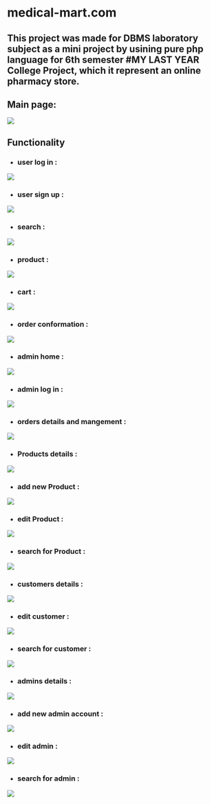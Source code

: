 # medical-mart.com
## This project was made for DBMS laboratory subject as a mini project by usining pure php language for 6th semester #MY LAST YEAR College Project, which it represent an online pharmacy store.
## Main page:
![](project-images/main.png)
## Functionality
* ### user log in :
![](project-images/user_login.png)
* ### user sign up :
![](project-images/user_signup.png)
* ### search :
![](project-images/search_products.png)
* ### product :
![](project-images/product_details.png)
* ### cart :
![](project-images/cart.png)
* ### order conformation :
![](project-images/comform.png)
* ### admin home :
![](project-images/admin_main.png)
* ### admin log in :
![](project-images/admin_login.png)
* ### orders details and mangement :
![](project-images/orders.png)
* ### Products details :
![](project-images/Products.png)
* ### add new Product :
![](project-images/Products_add.png)
* ### edit Product :
![](project-images/Products_edit.png)
* ### search for Product :
![](project-images/Products_search.png)
* ### customers details :
![](project-images/customers.png)
* ### edit customer :
![](project-images/customer_edit.png)
* ### search for customer :
![](project-images/customer_search.png)
* ### admins details :
![](project-images/admins.png)
* ### add new admin account :
![](project-images/admins_add.png)
* ### edit admin :
![](project-images/admins_edit.png)
* ### search for admin :
![](project-images/admins_search.png)
